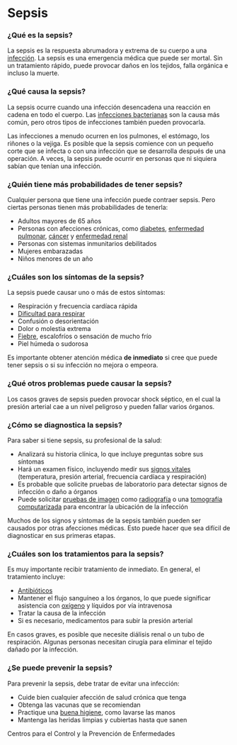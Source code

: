 Sepsis
======


### ¿Qué es la sepsis?


La sepsis es la respuesta abrumadora y extrema de su cuerpo a una [infección](https://medlineplus.gov/spanish/infectiousdiseases.html). La sepsis es una emergencia médica que puede ser mortal. Sin un tratamiento rápido, puede provocar daños en los tejidos, falla orgánica e incluso la muerte.


### ¿Qué causa la sepsis?


La sepsis ocurre cuando una infección desencadena una reacción en cadena en todo el cuerpo. Las [infecciones bacterianas](https://medlineplus.gov/spanish/bacterialinfections.html) son la causa más común, pero otros tipos de infecciones también pueden provocarla.


Las infecciones a menudo ocurren en los pulmones, el estómago, los riñones o la vejiga. Es posible que la sepsis comience con un pequeño corte que se infecta o con una infección que se desarrolla después de una operación. A veces, la sepsis puede ocurrir en personas que ni siquiera sabían que tenían una infección.


### ¿Quién tiene más probabilidades de tener sepsis?


Cualquier persona que tiene una infección puede contraer sepsis. Pero ciertas personas tienen más probabilidades de tenerla:


* Adultos mayores de 65 años
* Personas con afecciones crónicas, como [diabetes](https://medlineplus.gov/spanish/diabetes.html), [enfermedad pulmonar](https://medlineplus.gov/spanish/lungdiseases.html), [cáncer](https://medlineplus.gov/spanish/cancer.html) y [enfermedad renal](https://medlineplus.gov/spanish/kidneydiseases.html)
* Personas con sistemas inmunitarios debilitados
* Mujeres embarazadas
* Niños menores de un año


### ¿Cuáles son los síntomas de la sepsis?


La sepsis puede causar uno o más de estos síntomas:


* Respiración y frecuencia cardíaca rápida
* [Dificultad para respirar](https://medlineplus.gov/spanish/breathingproblems.html)
* Confusión o desorientación
* Dolor o molestia extrema
* [Fiebre](https://medlineplus.gov/spanish/fever.html), escalofríos o sensación de mucho frío
* Piel húmeda o sudorosa


Es importante obtener atención médica **de inmediato** si cree que puede tener sepsis o si su infección no mejora o empeora.


### ¿Qué otros problemas puede causar la sepsis?


Los casos graves de sepsis pueden provocar shock séptico, en el cual la presión arterial cae a un nivel peligroso y pueden fallar varios órganos.


### ¿Cómo se diagnostica la sepsis?


Para saber si tiene sepsis, su profesional de la salud:


* Analizará su historia clínica, lo que incluye preguntas sobre sus síntomas
* Hará un examen físico, incluyendo medir sus [signos vitales](https://medlineplus.gov/spanish/vitalsigns.html) (temperatura, presión arterial, frecuencia cardíaca y respiración)
* Es probable que solicite pruebas de laboratorio para detectar signos de infección o daño a órganos
* Puede solicitar [pruebas de imagen](https://medlineplus.gov/spanish/diagnosticimaging.html) como [radiografía](https://medlineplus.gov/spanish/xrays.html) o una [tomografía computarizada](https://medlineplus.gov/spanish/ctscans.html) para encontrar la ubicación de la infección


Muchos de los signos y síntomas de la sepsis también pueden ser causados por otras afecciones médicas. Esto puede hacer que sea difícil de diagnosticar en sus primeras etapas.


### ¿Cuáles son los tratamientos para la sepsis?


Es muy importante recibir tratamiento de inmediato. En general, el tratamiento incluye:


* [Antibióticos](https://medlineplus.gov/spanish/antibiotics.html)
* Mantener el flujo sanguíneo a los órganos, lo que puede significar asistencia con [oxígeno](https://medlineplus.gov/spanish/oxygentherapy.html) y líquidos por vía intravenosa
* Tratar la causa de la infección
* Si es necesario, medicamentos para subir la presión arterial


En casos graves, es posible que necesite diálisis renal o un tubo de respiración. Algunas personas necesitan cirugía para eliminar el tejido dañado por la infección.


### ¿Se puede prevenir la sepsis?


Para prevenir la sepsis, debe tratar de evitar una infección:


* Cuide bien cualquier afección de salud crónica que tenga
* Obtenga las vacunas que se recomiendan
* Practique una [buena higiene](https://medlineplus.gov/spanish/germsandhygiene.html), como lavarse las manos
* Mantenga las heridas limpias y cubiertas hasta que sanen


Centros para el Control y la Prevención de Enfermedades

